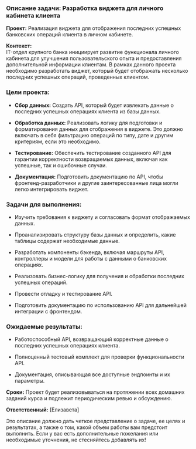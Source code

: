 ### Описание задачи: Разработка виджета для личного кабинета клиента

**Проект:** Реализация виджета для отображения последних успешных банковских операций клиента в личном кабинете.

**Контекст:**  
IT-отдел крупного банка инициирует развитие функционала личного кабинета для улучшения пользовательского опыта и предоставления дополнительной информации клиентам. В рамках данного проекта необходимо разработать виджет, который будет отображать несколько последних успешных операций, проведенных клиентом.

### Цели проекта:

- **Сбор данных:** Создать API, который будет извлекать данные о последних успешных операциях клиента из базы данных.

- **Обработка данных:** Реализовать логику для подготовки и форматирования данных для отображения в виджете. Это должно включать в себя фильтрацию операций по типу, дате и другим критериям, если это необходимо.

- **Тестирование:** Обеспечить тестирование созданного API для гарантии корректности возвращаемых данных, включая как успешные, так и ошибочные случаи.

- **Документация:** Подготовить документацию по API, чтобы фронтенд-разработчики и другие заинтересованные лица могли легко интегрировать виджет.

### Задачи для выполнения:

- Изучить требования к виджету и согласовать формат отображаемых данных.

- Проанализировать структуру базы данных и определить, какие таблицы содержат необходимые данные.

- Разработать компоненты бэкенда, включая маршруты API, контроллеры и модели для работы с данными о банковских операциях.

- Реализовать бизнес-логику для получения и обработки последних успешных операций.

- Провести отладку и тестирование API.

- Подготовить документацию по использованию API для дальнейшей интеграции с фронтендом.

### Ожидаемые результаты:

- Работоспособный API, возвращающий корректные данные о последних успешных операциях клиента.

- Полноценный тестовый комплект для проверки функциональности API.

- Документация, описывающая все доступные эндпоинты и их параметры.

**Сроки:** Проект будет реализовываться на протяжении всех домашних заданий курса и подлежит периодическим ревью и обсуждению.

**Ответственный:** [Елизавета]

Это описание должно дать четкое представление о задаче, ее целях и результатах, а также о том, какой объем работы вам предстоит выполнить. Если у вас есть дополнительные пожелания или необходимые уточнения, не стесняйтесь добавлять их!
